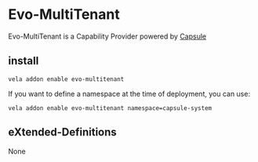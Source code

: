 # Evo-MultiTenant

Evo-MultiTenant is a Capability Provider powered by [Capsule](https://capsule.clastix.io/)

## install

```shell
vela addon enable evo-multitenant
```

If you want to define a namespace at the time of deployment, you can use:

```shell
vela addon enable evo-multitenant namespace=capsule-system
```

## eXtended-Definitions

None